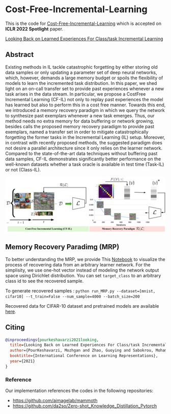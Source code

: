 # Cost-Free-Incremental-Learning
This is the code for [Cost-Free-Incremental-Learning](https://openreview.net/forum?id=RxplU3vmBx) which is accepted on **ICLR 2022 Spotlight** paper.

[ Looking Back on Learned Experiences For Class/task Incremental Learning](https://openreview.net/forum?id=RxplU3vmBx)
## Abstract
Existing methods in IL tackle catastrophic forgetting by either storing old data samples or only updating a
parameter set of deep neural networks, which, however, demands a large memory
budget or spoils the flexibility of models to learn the incremented task distribution.
In this paper, we shed light on an on-call transfer set to provide past experiences
whenever a new task arises in the data stream. In particular, we propose a CostFree Incremental Learning (CF-IL) not only to replay past experiences the model
has learned but also to perform this in a cost free manner. Towards this end,
we introduced a memory recovery paradigm in which we query the network to
synthesize past exemplars whenever a new task emerges. Thus, our method needs
no extra memory for data buffering or network growing, besides calls the proposed
memory recovery paradigm to provide past exemplars, named a transfer set in
order to mitigate catastrophically forgetting the former tasks in the Incremental
Learning (IL) setup. Moreover, in contrast with recently proposed methods, the
suggested paradigm does not desire a parallel architecture since it only relies on
the learner network. Compared to the state-of-the-art data techniques without
buffering past data samples, CF-IL demonstrates significantly better performance
on the well-known datasets whether a task oracle is available in test time (Task-IL)
or not (Class-IL).


![Book logo](./figure/proposed_method.png)

## Memory Recovery Paradimg (MRP)

To better understanding the MRP, we provide This [Notebook](MRP.ipynb) 
to visualize the process of recovering data from an arbitrary learner network. For the simplisity, we use one-hot vector instead of modeling the network output space using Dirichlet distribution. You can set `target_class` to an arbitrary class id to see the recovered sample.

To generate recovered samples :
`python run_MRP.py --dataset=[mnist, cifar10] --t_train=False --num_sample=4000 --batch_size=200 `

Recovered data for CIFAR-10 dataset and pretrained models are available [here](https://drive.google.com/drive/folders/1AR_tWxt36m9rm0SDHFIJ4LCjas9O3s-I?usp=sharing
).



## Citing
```BibTeX
@inproceedings{pourkeshavarzi2021looking,
  title={Looking Back on Learned Experiences For Class/task Incremental Learning},
  author={PourKeshavarzi, Mozhgan and Zhao, Guoying and Sabokrou, Mohammad},
  booktitle={International Conference on Learning Representations},
  year={2021}
}
```

### Reference
Our implementation references the codes in the following repositories:
* <https://github.com/aimagelab/mammoth>
* <https://github.com/da2so/Zero-shot_Knowledge_Distillation_Pytorch>
